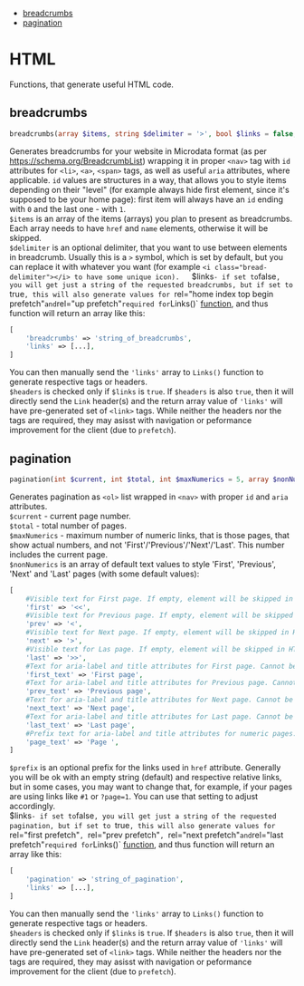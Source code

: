 - [breadcrumbs](#breadcrumbs)
- [pagination](#pagination)

# HTML
Functions, that generate useful HTML code.

## breadcrumbs
```php
breadcrumbs(array $items, string $delimiter = '>', bool $links = false, bool $headers = false);
```
Generates breadcrumbs for your website in Microdata format (as per https://schema.org/BreadcrumbList) wrapping it in proper `<nav>` tag with `id` attributes for `<li>`, `<a>`, `<span>` tags, as well as useful `aria` attributes, where applicable. `id` values are structures in a way, that allows you to style items depending on their "level" (for example always hide first element, since it's supposed to be your home page): first item will always have an `id` ending with `0` and the last one - with `1`.  
`$items` is an array of the items (arrays) you plan to present as breadcrumbs. Each array needs to have `href` and `name` elements, otherwise it will be skipped.  
`$delimiter` is an optional delimiter, that you want to use between elements in breadcrumb. Usually this is a `>` symbol, which is set by default, but you can replace it with whatever you want (for example `<i class="bread-delimiter"></i> to have some unique icon).  
`$links` - if set to `false`, you will get just a string of the requested breadcrumbs, but if set to `true`, this will also generate values for `rel="home index top begin prefetch"` and `rel="up prefetch"` required for `Links()` [function](Headers.md#links), and thus function will return an array like this:
```php
[
    'breadcrumbs' => 'string_of_breadcrumbs',
    'links' => [...],
]
```
You can then manually send the `'links'` array to `Links()` function to generate respective tags or headers.  
`$headers` is checked only if `$links` is `true`. If `$headers` is also `true`, then it will directly send the `Link` header(s) and the return array value of `'links'` will have pre-generated set of `<link>` tags. While neither the headers nor the tags are required, they may asisst with navigation or peformance improvement for the client (due to `prefetch`).

## pagination
```php
pagination(int $current, int $total, int $maxNumerics = 5, array $nonNumerics = ['first' => '<<', 'prev' => '<', 'next' => '>', 'last' => '>>', 'first_text' => 'First page', 'prev_text' => 'Previous page', 'next_text' => 'Next page', 'last_text' => 'Last page', 'page_text' => 'Page '], string $prefix = '', bool $links = false, bool $headers = false)
```
Generates pagination as `<ol>` list wrapped in `<nav>` with proper `id` and `aria` attributes.  
`$current` - current page number.  
`$total` - total number of pages.  
`$maxNumerics` - maximum number of numeric links, that is those pages, that show actual numbers, and not 'First'/'Previous'/'Next'/'Last'. This number includes the current page.  
`$nonNumerics` is an array of default text values to style 'First', 'Previous', 'Next' and 'Last' pages (with some default values):
```php
[
    #Visible text for First page. If empty, element will be skipped in HTML (will still be present in Links).
    'first' => '<<',
    #Visible text for Previous page. If empty, element will be skipped in HTML (will still be present in Links).
    'prev' => '<',
    #Visible text for Next page. If empty, element will be skipped in HTML (will still be present in Links).
    'next' => '>',
    #Visible text for Las page. If empty, element will be skipped in HTML (will still be present in Links).
    'last' => '>>',
    #Text for aria-label and title attributes for First page. Cannot be empty.
    'first_text' => 'First page',
    #Text for aria-label and title attributes for Previous page. Cannot be empty.
    'prev_text' => 'Previous page',
    #Text for aria-label and title attributes for Next page. Cannot be empty.
    'next_text' => 'Next page',
    #Text for aria-label and title attributes for Last page. Cannot be empty.
    'last_text' => 'Last page',
    #Prefix text for aria-label and title attributes for numeric pages. Cannot be empty.
    'page_text' => 'Page ',
]
```
`$prefix` is an optional prefix for the links used in `href` attribute. Generally you will be ok with an empty string (default) and respective relative links, but in some cases, you may want to change that, for example, if your pages are using links like `#1` or `?page=1`. You can use that setting to adjust accordingly.  
$links` - if set to `false`, you will get just a string of the requested pagination, but if set to `true`, this will also generate values for `rel="first prefetch"`, `rel="prev prefetch"`, `rel="next prefetch"` and `rel="last prefetch"` required for `Links()` [function](Headers.md#links), and thus function will return an array like this:
```php
[
    'pagination' => 'string_of_pagination',
    'links' => [...],
]
```
You can then manually send the `'links'` array to `Links()` function to generate respective tags or headers.  
`$headers` is checked only if `$links` is `true`. If `$headers` is also `true`, then it will directly send the `Link` header(s) and the return array value of `'links'` will have pre-generated set of `<link>` tags. While neither the headers nor the tags are required, they may asisst with navigation or peformance improvement for the client (due to `prefetch`).
